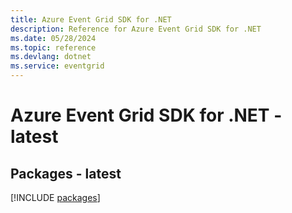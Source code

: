 ```yaml
---
title: Azure Event Grid SDK for .NET
description: Reference for Azure Event Grid SDK for .NET
ms.date: 05/28/2024
ms.topic: reference
ms.devlang: dotnet
ms.service: eventgrid
---
```

# Azure Event Grid SDK for .NET - latest
## Packages - latest
[!INCLUDE [packages](event-grid-index.md)]
